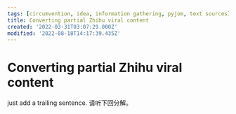 ```yaml
---
tags: [circumvention, idea, information gathering, pyjom, text sources]
title: Converting partial Zhihu viral content
created: '2022-03-31T03:07:29.000Z'
modified: '2022-08-18T14:17:39.435Z'
---
```


# Converting partial Zhihu viral content

just add a trailing sentence.
请听下回分解。
